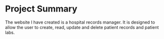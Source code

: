 # Project Summary

The website I have created is a hospital records manager. It is designed to allow the user to create, read, update and delete patient records and patient labs.
